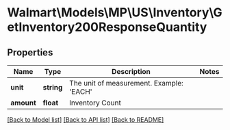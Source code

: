 # Walmart\Models\MP\US\Inventory\GetInventory200ResponseQuantity

## Properties

Name | Type | Description | Notes
------------ | ------------- | ------------- | -------------
**unit** | **string** | The unit of measurement. Example: 'EACH' |
**amount** | **float** | Inventory Count |


[[Back to Model list]](./) [[Back to API list]](../../../../../README.md#supported-apis) [[Back to README]](../../../../../README.md)
